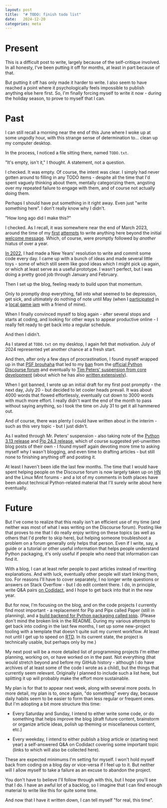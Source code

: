 ```yaml
---
layout: post
title:  "# TODO: finish todo list"
date:   2024-12-20
categories: meta
---
```


# Present

This is a difficult post to write, largely because of the self-critique involved. In all honesty, I've been putting it off for months, at least in part because of that.

But putting it off has only made it harder to write. I also seem to have reached a point where it psychologically feels impossible to publish anything else here first. So, I'm finally forcing myself to write it now - during the holiday season, to prove to myself that I can.

# Past

I can still recall a morning near the end of this June where I woke up at some ungodly hour, with this strange sense of determination to... clean up my computer desktop.

In the process, I noticed a file sitting there, named `TODO.txt`.

"It's empty, isn't it," I thought. A statement, not a question.

I checked. It was empty. Of course, the intent was clear. I simply had never gotten around to filling in any TODO items - despite all the time that I'd spent vaguely thinking about them, mentally categorizing them, angsting over my repeated failure to engage with them, and of course not actually doing them.

Perhaps I should have put something in it right away. Even just "write something here". I don't really know why I didn't.

"How long ago did I make this?"

I checked. As I recall, it was somewhere near the end of March 2023, around the time of my [first](/python-standard-library/2023/04/06/timing.html) [attempts](/meta/2023/04/09/ah-yes-im-back-by-the-way.html) to write anything here beyond the initial [welcome message](/meta/2022/03/02/welcome.html). Which, of course, were promptly followed by *another* hiatus of over a year.

[In 2022](https://github.com/zahlman?tab=overview&from=2022-12-01&to=2022-12-31), I had made a New Years' resolution to write and commit some code every day. I came up with a bunch of ideas and made several little toys - some of which still seem like good ideas which I might pick up again, or which at least serve as a useful prototype. I wasn't perfect, but I was doing a pretty good job through January and February.

Then I set up the blog, feeling ready to build upon that momentum.

Only to promptly drop everything, fall into what seemed to be depression, get sick, and ultimately do nothing of note until May (when I [participated](https://github.com/AcidCubeGames/RodOneOut) in a [local game jam](https://www.tojam.ca/) with a friend of mine).

When I finally convinced myself to blog again - after several stops and starts at coding, and looking for other ways to appear productive online - I really felt ready to get back into a regular schedule.

And then I didn't.

As I stared at `TODO.txt` on my desktop, I again felt that motivation. July of 2024 represented yet another chance at a fresh start.

And then, after only a few days of procrastination, I found myself wrapped up in that [PSF brouhaha](politics/the-psf/2024/07/31/an-open-letter-to-the-psf-coc-wg.html) that led to my [ban](/dpo_archive) from the [official Python Discourse forum](https://discuss.python.org) and eventually to [Tim Peters' suspension from core development](politics/the-psf/2024/08/10/open-letter-psf-coc-wg-addendum-1-tim-peters.html) (about which he has also [written extensively](https://tim-one.github.io/psf/)).

When I got banned, I wrote up an initial draft for my first post promptly - the next day, July 20 - but decided to let cooler heads prevail. It was about 4000 words that flowed effortlessly, eventually cut down to 3000 words with much more effort. I really didn't want the end of the month to pass without saying anything, so I took the time on July 31 to get it all hammered out.

And of course, there was plenty I could have written about in the interim - such as this very topic - but I just didn't.

As I waited through Mr. Peters' suspension - also taking note of the [Python 3.13 release](https://www.python.org/downloads/release/python-3130/) and [Pip 24.3 release](https://pip.pypa.io/en/stable/news/#v24-3-1), which of course suggested yet-unwritten blog posts of their own - I found myself again devoting more time to asking myself why I wasn't blogging, and even time to drafting articles - but still none to finishing anything off and posting it.

At least I haven't been idle the last few months. The time that I would have spent helping people on the Discourse forum is now largely taken up on [HN](https://news.ycombinator.com) and the Linux Mint forums - and a lot of my comments in both places have been about technical Python-related material that I'll surely write about here eventually.

# Future

But I've come to realize that this really isn't an efficient use of my time (and neither was most of what I was writing on the Discourse forum). Posting like that proves to me that I do really enjoy writing on these topics (as well as others that I'd prefer to skip here), but helping someone troubleshoot a problem on a forum generally only helps that person. Even if I write, say, a guide or a tutorial or other useful information that helps people understand Python packaging, it's only useful if people who need that information can find it.

With a blog, I can at least refer people to past articles instead of rewriting explanations. And with luck, eventually other people will start linking them, too. For reasons I'll have to cover separately, I no longer write questions or answers on Stack Overflow - but I do edit content there. I do, in principle, write Q&A pairs [on Codidact](https://codidact.com), and I hope to get back into that in the new year.

But for now, I'm focusing on the blog, and on the code projects I currently find most important - a replacement for Pip and Pipx called Paper (still in planning), and a [build backend for Python packaging called `bbbb`](https://github.com/zahlman/bbbb/). (Please don't mind the broken link in the README. During my various attempts to get back into coding in the last few months, I set up some new-project tooling with a template that doesn't quite suit my current workflow. At least not until I get up to speed on [RTD](https://about.readthedocs.com/). In its current state, the project is technically usable, but perhaps only by me.)

My next post will be a more detailed list of programming projects I'm either planning, working on, or have worked on in the past. Not everything (that would stretch beyond and before my GitHub history - although I do have archives of at least some of the code I wrote as a child), but the things that currently seem relevant. Originally I planned to include such a list here, but splitting it up will probably make the effort more sustainable.

My plan is for that to appear next week, along with several more posts. In more detail, my plan is to, once again, "do something" every day, because daily habits seem to be easier to form than less regular or frequent ones. But I'm adopting a bit more structure this time:

* Every Saturday and Sunday, I intend to either write some code, or do something that helps improve the blog (draft future content, brainstorm or organize article ideas, polish up theming or miscellaneous content, etc.)

* Every weekday, I intend to either publish a blog article or (starting next year) a self-answered Q&A on Codidact covering some important topic (links to which will also be collected here).

These are expected minimums I'm setting for myself. I won't hold myself back from coding on a blog day or vice-versa if I feel up to it. But neither will I allow myself to take a failure as an excuse to abandon the project.

You don't have to believe I'll follow through with this, but I hope you'll see that I do. I have an awful lot of a backlog, so I imagine that I can find enough material to write like this for quite some time.

And now that I have it written down, I can tell myself "for real, this time".
